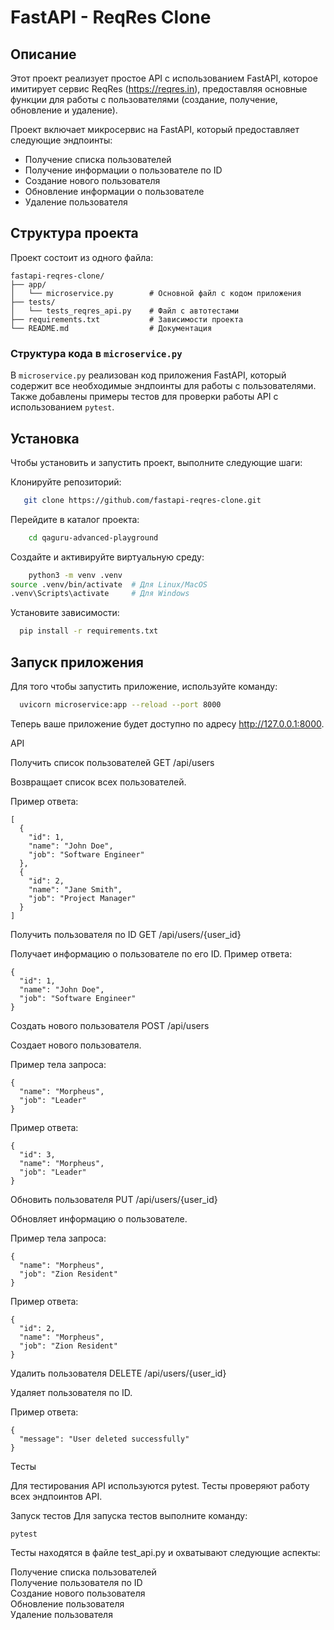 # FastAPI - ReqRes Clone

## Описание

Этот проект реализует простое API с использованием FastAPI, которое имитирует сервис ReqRes (https://reqres.in), предоставляя основные функции для работы с пользователями (создание, получение, обновление и удаление).

Проект включает микросервис на FastAPI, который предоставляет следующие эндпоинты:
- Получение списка пользователей
- Получение информации о пользователе по ID
- Создание нового пользователя
- Обновление информации о пользователе
- Удаление пользователя

## Структура проекта

Проект состоит из одного файла:

```
fastapi-reqres-clone/
├── app/
│   └── microservice.py        # Основной файл с кодом приложения
├── tests/
│   └── tests_reqres_api.py    # Файл с автотестами
├── requirements.txt           # Зависимости проекта
└── README.md                  # Документация

```


### Структура кода в `microservice.py`

В `microservice.py` реализован код приложения FastAPI, который содержит все необходимые эндпоинты для работы с пользователями. Также добавлены примеры тестов для проверки работы API с использованием `pytest`.

## Установка

Чтобы установить и запустить проект, выполните следующие шаги:


Клонируйте репозиторий:

   ```bash
      git clone https://github.com/fastapi-reqres-clone.git
```
Перейдите в каталог проекта:
```bash
    cd qaguru-advanced-playground
```

Создайте и активируйте виртуальную среду:
```bash
    python3 -m venv .venv
source .venv/bin/activate  # Для Linux/MacOS
.venv\Scripts\activate     # Для Windows
```

Установите зависимости:
```bash
  pip install -r requirements.txt
```
## Запуск приложения

Для того чтобы запустить приложение, используйте команду:

```bash
  uvicorn microservice:app --reload --port 8000
```

Теперь ваше приложение будет доступно по адресу http://127.0.0.1:8000.

API

Получить список пользователей
GET /api/users

Возвращает список всех пользователей.

Пример ответа:

```
[
  {
    "id": 1,
    "name": "John Doe",
    "job": "Software Engineer"
  },
  {
    "id": 2,
    "name": "Jane Smith",
    "job": "Project Manager"
  }
]
```

Получить пользователя по ID
GET /api/users/{user_id}

Получает информацию о пользователе по его ID.
Пример ответа:

```
{
  "id": 1,
  "name": "John Doe",
  "job": "Software Engineer"
}
```
Создать нового пользователя
POST /api/users

Создает нового пользователя.

Пример тела запроса:

```
{
  "name": "Morpheus",
  "job": "Leader"
}
```
Пример ответа:

```
{
  "id": 3,
  "name": "Morpheus",
  "job": "Leader"
}
```
Обновить пользователя
PUT /api/users/{user_id}

Обновляет информацию о пользователе.

Пример тела запроса:

```
{
  "name": "Morpheus",
  "job": "Zion Resident"
}
```
Пример ответа:

```
{
  "id": 2,
  "name": "Morpheus",
  "job": "Zion Resident"
}
```
Удалить пользователя
DELETE /api/users/{user_id}

Удаляет пользователя по ID.

Пример ответа:

```
{
  "message": "User deleted successfully"
}
```
Тесты

Для тестирования API используются pytest. Тесты проверяют работу всех эндпоинтов API.

Запуск тестов
Для запуска тестов выполните команду:

```pytest```

Тесты находятся в файле test_api.py и охватывают следующие аспекты:

Получение списка пользователей<br>
Получение пользователя по ID<br>
Создание нового пользователя<br>
Обновление пользователя<br>
Удаление пользователя
